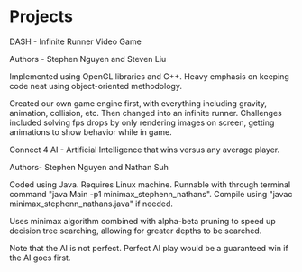 # Projects

DASH - Infinite Runner Video Game

Authors - Stephen Nguyen and Steven Liu

Implemented using OpenGL libraries and C++. Heavy emphasis on keeping code neat using object-oriented methodology.

Created our own game engine first, with everything including gravity, animation, collision, etc. Then changed into an infinite runner. Challenges included solving fps drops by only rendering images on screen, getting animations to show behavior while in game.

Connect 4 AI - Artificial Intelligence that wins versus any average player.

Authors- Stephen Nguyen and Nathan Suh

Coded using Java. Requires Linux machine. Runnable with through terminal command "java Main -p1 minimax_stephenn_nathans". Compile using "javac minimax_stephenn_nathans.java" if needed.

Uses minimax algorithm combined with alpha-beta pruning to speed up decision tree searching, allowing for greater depths to be searched.

Note that the AI is not perfect. Perfect AI play would be a guaranteed win if the AI goes first.
